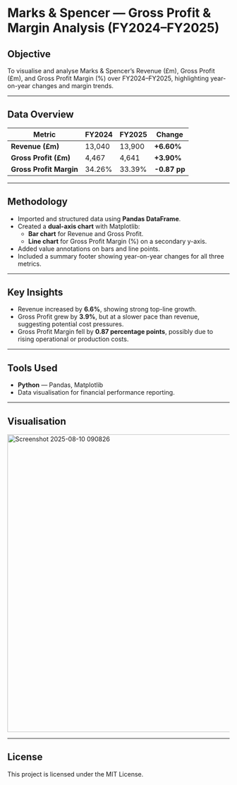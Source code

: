 # Marks & Spencer — Gross Profit & Margin Analysis (FY2024–FY2025)

## Objective
To visualise and analyse Marks & Spencer’s Revenue (£m), Gross Profit (£m), and Gross Profit Margin (%) over FY2024–FY2025, highlighting year-on-year changes and margin trends.

---

## Data Overview
| Metric                  | FY2024   | FY2025   | Change |
|-------------------------|----------|----------|--------|
| **Revenue (£m)**        | 13,040   | 13,900   | **+6.60%** |
| **Gross Profit (£m)**   | 4,467    | 4,641    | **+3.90%** |
| **Gross Profit Margin** | 34.26%   | 33.39%   | **-0.87 pp** |

---

## Methodology
- Imported and structured data using **Pandas DataFrame**.
- Created a **dual-axis chart** with Matplotlib:
  - **Bar chart** for Revenue and Gross Profit.
  - **Line chart** for Gross Profit Margin (%) on a secondary y-axis.
- Added value annotations on bars and line points.
- Included a summary footer showing year-on-year changes for all three metrics.

---

## Key Insights
- Revenue increased by **6.6%**, showing strong top-line growth.
- Gross Profit grew by **3.9%**, but at a slower pace than revenue, suggesting potential cost pressures.
- Gross Profit Margin fell by **0.87 percentage points**, possibly due to rising operational or production costs.

---

## Tools Used
- **Python** — Pandas, Matplotlib
- Data visualisation for financial performance reporting.

---

##  Visualisation
<img width="1112" height="676" alt="Screenshot 2025-08-10 090826" src="https://github.com/user-attachments/assets/ab507c10-6895-4bc0-85ee-b6ee6551432b" />


---

## License
This project is licensed under the MIT License.
